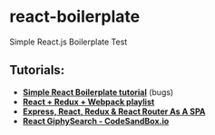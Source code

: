 <h1>react-boilerplate</h1>
Simple React.js Boilerplate Test


<h2>Tutorials:</h2>
<ul>
  <li><b><a href="https://www.youtube.com/watch?v=ZuwianjYKDw">Simple React Boilerplate tutorial</a></b> (bugs)</li>
  <li><b><a href="https://www.youtube.com/playlist?list=PLQDnxXqV213JJFtDaG0aE9vqvp6Wm7nBg">React + Redux + Webpack playlist</a></b></li>
  <li><b><a href="https://www.youtube.com/watch?v=ffNABrUiGDw">Express, React, Redux &amp; React Router As A SPA</a></b></li>
  <li><b><a href="https://codesandbox.io/s/l57wn118j7">React GiphySearch - CodeSandBox.io</a></b></li>
</ul>

